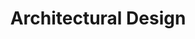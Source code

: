 ---
weight: 300
title: "Architectural Design"
description: "Architectural design of the system."
icon: "Location_City"
draft: false
toc: true
---